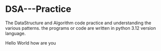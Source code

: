 # DSA---Practice
The DataStructure and Algorithm code practice and understanding the various patterns. the programs or code are written in python 3.12 version language. 

Hello World how are you
